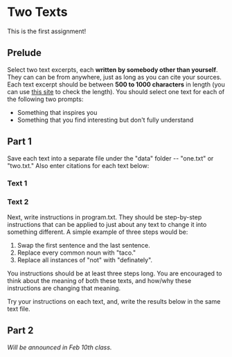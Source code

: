 Two Texts
=========

This is the first assignment!

Prelude
-------

Select two text excerpts, each **written by somebody other than yourself**. They can can be from anywhere, just as long as you can cite your sources. Each text excerpt should be between **500 to 1000 characters** in length (you can use [this site](http://www.lettercount.com/) to check the length). You should select one text for each of the following two prompts:

 * Something that inspires you
 * Something that you find interesting but don't fully understand


Part 1
-------

Save each text into a separate file under the "data" folder -- "one.txt" or "two.txt." Also enter citations for each text below:

### Text 1

<!-- replace this with your citation -->

### Text 2

<!-- replace this with your citation -->


Next, write instructions in program.txt. They should be step-by-step instructions that can be applied to just about any text to change it into something different. A simple example of three steps would be:

 1. Swap the first sentence and the last sentence.
 2. Replace every common noun with "taco."
 3. Replace all instances of "not" with "definately".

You instructions should be at least three steps long. You are encouraged to think about the meaning of both these texts, and how/why these instructions are changing that meaning.

Try your instructions on each text, and, write the results below in the same text file.


Part 2
-------

_Will be announced in Feb 10th class._


